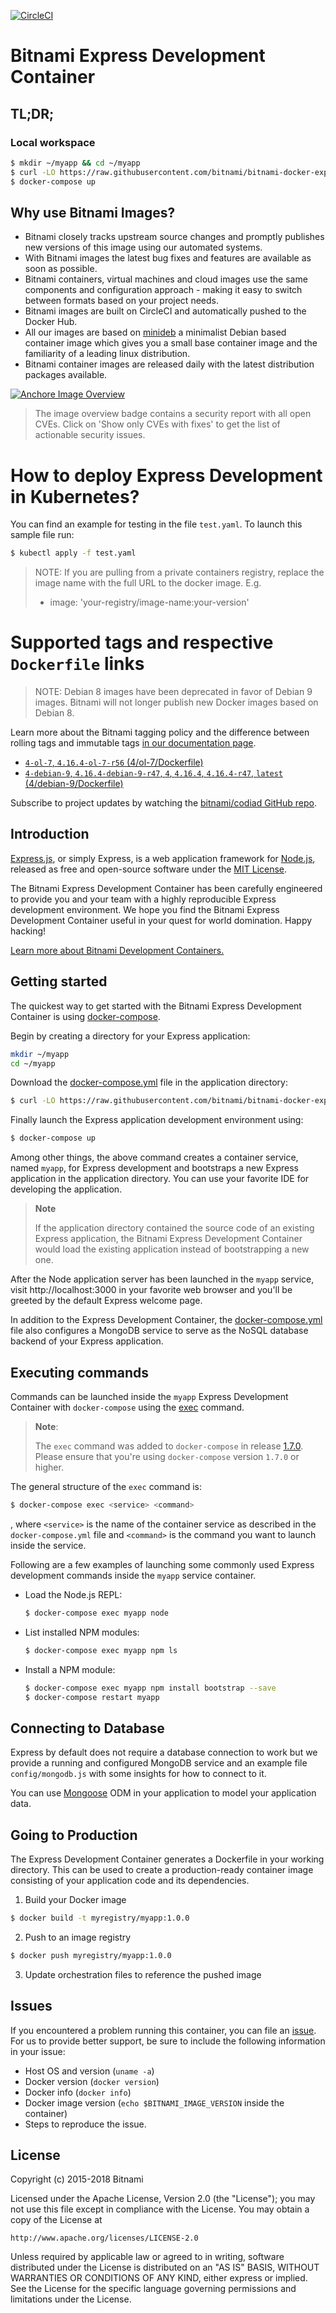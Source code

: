 [![CircleCI](https://circleci.com/gh/bitnami/bitnami-docker-express/tree/master.svg?style=shield)](https://circleci.com/gh/bitnami/bitnami-docker-express/tree/master)

# Bitnami Express Development Container

## TL;DR;

### Local workspace

```bash
$ mkdir ~/myapp && cd ~/myapp
$ curl -LO https://raw.githubusercontent.com/bitnami/bitnami-docker-express/master/docker-compose.yml
$ docker-compose up
```

## Why use Bitnami Images?

* Bitnami closely tracks upstream source changes and promptly publishes new versions of this image using our automated systems.
* With Bitnami images the latest bug fixes and features are available as soon as possible.
* Bitnami containers, virtual machines and cloud images use the same components and configuration approach - making it easy to switch between formats based on your project needs.
* Bitnami images are built on CircleCI and automatically pushed to the Docker Hub.
* All our images are based on [minideb](https://github.com/bitnami/minideb) a minimalist Debian based container image which gives you a small base container image and the familiarity of a leading linux distribution.
* Bitnami container images are released daily with the latest distribution packages available.

[![Anchore Image Overview](https://anchore.io/service/badges/image/08986001d62a01726a54e5c936452c3502e52dc87e3b41754226eadb92babd2a)](https://anchore.io/image/dockerhub/bitnami%2Fexpress%3Alatest#security)

> The image overview badge contains a security report with all open CVEs. Click on 'Show only CVEs with fixes' to get the list of actionable security issues.

# How to deploy Express Development in Kubernetes?

You can find an example for testing in the file `test.yaml`. To launch this sample file run:

```bash
$ kubectl apply -f test.yaml
```

> NOTE: If you are pulling from a private containers registry, replace the image name with the full URL to the docker image. E.g.
>
> - image: 'your-registry/image-name:your-version'

# Supported tags and respective `Dockerfile` links

> NOTE: Debian 8 images have been deprecated in favor of Debian 9 images. Bitnami will not longer publish new Docker images based on Debian 8.

Learn more about the Bitnami tagging policy and the difference between rolling tags and immutable tags [in our documentation page](https://docs.bitnami.com/containers/how-to/understand-rolling-tags-containers/).


* [`4-ol-7`, `4.16.4-ol-7-r56` (4/ol-7/Dockerfile)](https://github.com/bitnami/bitnami-docker-express/blob/4.16.4-ol-7-r56/4/ol-7/Dockerfile)
* [`4-debian-9`, `4.16.4-debian-9-r47`, `4`, `4.16.4`, `4.16.4-r47`, `latest` (4/debian-9/Dockerfile)](https://github.com/bitnami/bitnami-docker-express/blob/4.16.4-debian-9-r47/4/debian-9/Dockerfile)

Subscribe to project updates by watching the [bitnami/codiad GitHub repo](https://github.com/bitnami/bitnami-docker-codiad).

## Introduction

[Express.js](http://expressjs.org/), or simply Express, is a web application framework for [Node.js](https://nodejs.org), released as free and open-source software under the [MIT License](https://github.com/nodejs/node/blob/master/LICENSE).

The Bitnami Express Development Container has been carefully engineered to provide you and your team with a highly reproducible Express development environment. We hope you find the Bitnami Express Development Container useful in your quest for world domination. Happy hacking!

[Learn more about Bitnami Development Containers.](https://docs.bitnami.com/containers/how-to/use-bitnami-development-containers/)

## Getting started

The quickest way to get started with the Bitnami Express Development Container is using [docker-compose](https://docs.docker.com/compose/).

Begin by creating a directory for your Express application:

```bash
mkdir ~/myapp
cd ~/myapp
```

Download the [docker-compose.yml](https://raw.githubusercontent.com/bitnami/bitnami-docker-express/master/docker-compose.yml) file in the application directory:

```bash
$ curl -LO https://raw.githubusercontent.com/bitnami/bitnami-docker-express/master/docker-compose.yml
```

Finally launch the Express application development environment using:

```bash
$ docker-compose up
```

Among other things, the above command creates a container service, named `myapp`, for Express development and bootstraps a new Express application in the application directory. You can use your favorite IDE for developing the application.

> **Note**
>
> If the application directory contained the source code of an existing Express application, the Bitnami Express Development Container would load the existing application instead of bootstrapping a new one.

After the Node application server has been launched in the `myapp` service, visit http://localhost:3000 in your favorite web browser and you'll be greeted by the default Express welcome page.

In addition to the Express Development Container, the [docker-compose.yml](https://raw.githubusercontent.com/bitnami/bitnami-docker-express/master/docker-compose.yml) file also configures a MongoDB service to serve as the NoSQL database backend of your Express application.

## Executing commands

Commands can be launched inside the `myapp` Express Development Container with `docker-compose` using the [exec](https://docs.docker.com/compose/reference/exec/) command.

> **Note**:
>
> The `exec` command was added to `docker-compose` in release [1.7.0](https://github.com/docker/compose/blob/master/CHANGELOG.md#170-2016-04-13). Please ensure that you're using `docker-compose` version `1.7.0` or higher.

The general structure of the `exec` command is:

```bash
$ docker-compose exec <service> <command>
```

, where `<service>` is the name of the container service as described in the `docker-compose.yml` file and `<command>` is the command you want to launch inside the service.

Following are a few examples of launching some commonly used Express development commands inside the `myapp` service container.

- Load the Node.js REPL:

  ```bash
  $ docker-compose exec myapp node
  ```

- List installed NPM modules:

  ```bash
  $ docker-compose exec myapp npm ls
  ```

- Install a NPM module:

  ```bash
  $ docker-compose exec myapp npm install bootstrap --save
  $ docker-compose restart myapp
  ```

## Connecting to Database

Express by default does not require a database connection to work but we provide a running and configured MongoDB service and an example file `config/mongodb.js` with some insights for how to connect to it.

You can use [Mongoose](http://mongoosejs.com/) ODM in your application to model your application data.

## Going to Production

The Express Development Container generates a Dockerfile in your working directory. This can be used to create a production-ready container image consisting of your application code and its dependencies.

1. Build your Docker image

  ```bash
  $ docker build -t myregistry/myapp:1.0.0
  ```

2. Push to an image registry

  ```bash
  $ docker push myregistry/myapp:1.0.0
  ```

3. Update orchestration files to reference the pushed image

## Issues

If you encountered a problem running this container, you can file an [issue](../../issues/new). For us to provide better support, be sure to include the following information in your issue:

- Host OS and version (`uname -a`)
- Docker version (`docker version`)
- Docker info (`docker info`)
- Docker image version (`echo $BITNAMI_IMAGE_VERSION` inside the container)
- Steps to reproduce the issue.

## License

Copyright (c) 2015-2018 Bitnami

Licensed under the Apache License, Version 2.0 (the "License");
you may not use this file except in compliance with the License.
You may obtain a copy of the License at

    http://www.apache.org/licenses/LICENSE-2.0

Unless required by applicable law or agreed to in writing, software
distributed under the License is distributed on an "AS IS" BASIS,
WITHOUT WARRANTIES OR CONDITIONS OF ANY KIND, either express or implied.
See the License for the specific language governing permissions and
limitations under the License.
